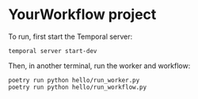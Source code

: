 # YourWorkflow project

<!-- Project description. -->

To run, first start the Temporal server:

```command
temporal server start-dev
```

Then, in another terminal, run the worker and workflow:

```command
poetry run python hello/run_worker.py
poetry run python hello/run_workflow.py
```
